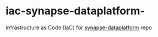 # iac-synapse-dataplatform-
 Infrastructure as Code (IaC) for [synapse-dataplatform](https://github.com/bennyaustin/synapse-dataplatform) repo
